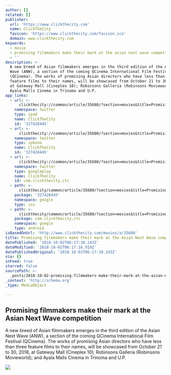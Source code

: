 ```yaml
---
author: []
related: []
publisher:
  url: 'https://www.clickthecity.com'
  name: ClickTheCity
  favicon: 'https://www.clickthecity.com/favicon.ico'
  domain: www.clickthecity.com
keywords:
  - movie
  - promising filmmakers make their mark at the asian next wave competition
  - ''
description: >-
  A new breed of Asian filmmakers emerges in the third edition of the Asian Next
  Wave (ANW), a section of the coming QCinema International Film Festival
  (QCinema). The works of promising Asian directors who have less than three
  feature films to their names, will be showcased from October 21 to 30, 2018,
  at Gateway Mall (Cineplex 10); Robinsons Galleria (Robinsons Movieworld); and
  Ayala Malls Cinema in Trinoma and U.P.
app_links:
  - url: >-
      clickthecity://common/article/35680/?section=movies&title=Promising+filmmakers+make+their+mark+at+the+Asian+Next+Wave+competition
    namespace: twitter
    type: ipad
    name: ClickTheCity
    id: '327428445'
  - url: >-
      clickthecity://common/article/35680/?section=movies&title=Promising+filmmakers+make+their+mark+at+the+Asian+Next+Wave+competition
    namespace: twitter
    type: iphone
    name: ClickTheCity
    id: '327428445'
  - url: >-
      clickthecity://common/article/35680/?section=movies&title=Promising+filmmakers+make+their+mark+at+the+Asian+Next+Wave+competition
    namespace: twitter
    type: googleplay
    name: ClickTheCity
    id: com.clickthecity.ctc
  - path: >-
      clickthecity/common/article/35680/?section=movies&title=Promising+filmmakers+make+their+mark+at+the+Asian+Next+Wave+competition
    package: '327428445'
    namespace: google
    type: ios
  - path: >-
      clickthecity/common/article/35680/?section=movies&title=Promising+filmmakers+make+their+mark+at+the+Asian+Next+Wave+competition
    package: com.clickthecity.ctc
    namespace: google
    type: android
isBasedOnUrl: 'http://www.clickthecity.com/movies/a/35680'
title: Promising filmmakers make their mark at the Asian Next Wave competition
datePublished: '2018-10-02T06:17:38.243Z'
dateModified: '2018-10-02T06:17:16.919Z'
datePublishedOriginal: '2018-10-02T06:17:38.243Z'
via: {}
inFeed: true
starred: false
sourcePath: >-
  _posts/2018-10-02-promising-filmmakers-make-their-mark-at-the-asian-next-wave.md
_context: 'http://schema.org'
_type: MediaObject

---
```

<article style=""><h1>Promising filmmakers make their mark at the Asian Next Wave competition</h1><p>A new breed of Asian filmmakers emerges in the third edition of the Asian Next Wave (ANW), a section of the coming QCinema International Film Festival (QCinema). The works of promising Asian directors who have less than three feature films to their names, will be showcased from October 21 to 30, 2018, at Gateway Mall (Cineplex 10); Robinsons Galleria (Robinsons Movieworld); and Ayala Malls Cinema in Trinoma and U.P.</p><img src="https://cdn1.clickthecity.com/images/articles/content/5baed568817600.32208113.jpg" /></article>